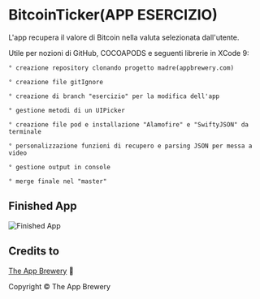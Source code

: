 
# BitcoinTicker(APP ESERCIZIO)

L'app recupera il valore di Bitcoin nella valuta selezionata dall'utente.

Utile per nozioni di GitHub, COCOAPODS e seguenti librerie in XCode 9:

    ° creazione repository clonando progetto madre(appbrewery.com)
    
    ° creazione file gitIgnore
    
    ° creazione di branch "esercizio" per la modifica dell'app
    
    ° gestione metodi di un UIPicker

    ° creazione file pod e installazione "Alamofire" e "SwiftyJSON" da terminale
    
    ° personalizzazione funzioni di recupero e parsing JSON per messa a video 
    
    ° gestione output in console 
    
    ° merge finale nel "master" 
    
## Finished App
![Finished App](http://i.giphy.com/l0HlQGzz2MQCKIBI4.gif)

## Credits to
[The App Brewery](https://www.appbrewery.co) 📱

Copyright © The App Brewery

